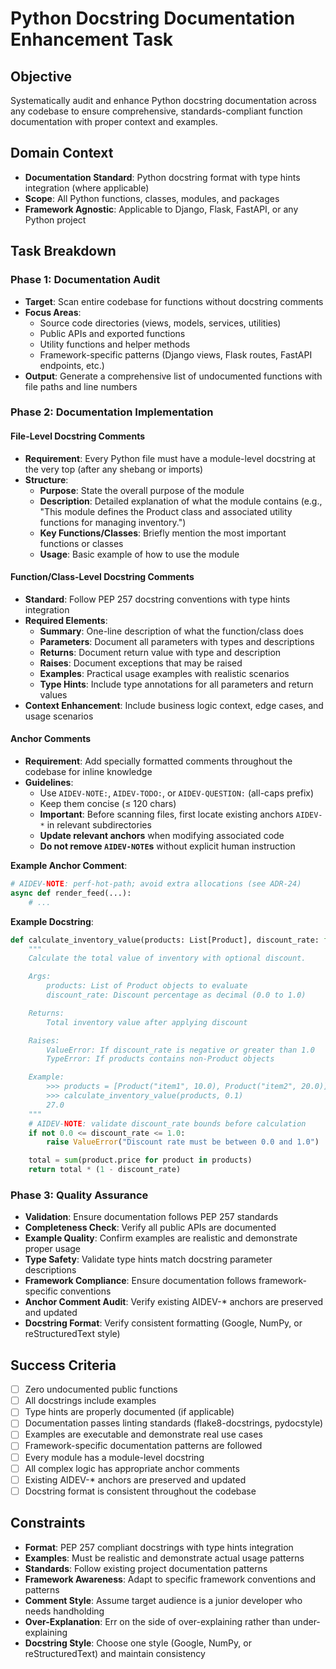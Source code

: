 # Python Docstring Documentation Enhancement Task

## Objective

Systematically audit and enhance Python docstring documentation across any codebase to ensure comprehensive, standards-compliant function documentation with proper context and examples.

## Domain Context

- **Documentation Standard**: Python docstring format with type hints integration (where applicable)
- **Scope**: All Python functions, classes, modules, and packages
- **Framework Agnostic**: Applicable to Django, Flask, FastAPI, or any Python project

## Task Breakdown

### Phase 1: Documentation Audit

- **Target**: Scan entire codebase for functions without docstring comments
- **Focus Areas**:
  - Source code directories (views, models, services, utilities)
  - Public APIs and exported functions
  - Utility functions and helper methods
  - Framework-specific patterns (Django views, Flask routes, FastAPI endpoints, etc.)
- **Output**: Generate a comprehensive list of undocumented functions with file paths and line numbers

### Phase 2: Documentation Implementation

#### File-Level Docstring Comments

- **Requirement**: Every Python file must have a module-level docstring at the very top (after any shebang or imports)
- **Structure**:
  - **Purpose**: State the overall purpose of the module
  - **Description**: Detailed explanation of what the module contains (e.g., "This module defines the Product class and associated utility functions for managing inventory.")
  - **Key Functions/Classes**: Briefly mention the most important functions or classes
  - **Usage**: Basic example of how to use the module

#### Function/Class-Level Docstring Comments

- **Standard**: Follow PEP 257 docstring conventions with type hints integration
- **Required Elements**:
  - **Summary**: One-line description of what the function/class does
  - **Parameters**: Document all parameters with types and descriptions
  - **Returns**: Document return value with type and description
  - **Raises**: Document exceptions that may be raised
  - **Examples**: Practical usage examples with realistic scenarios
  - **Type Hints**: Include type annotations for all parameters and return values
- **Context Enhancement**: Include business logic context, edge cases, and usage scenarios

#### Anchor Comments

- **Requirement**: Add specially formatted comments throughout the codebase for inline knowledge
- **Guidelines**:
  - Use `AIDEV-NOTE:`, `AIDEV-TODO:`, or `AIDEV-QUESTION:` (all-caps prefix)
  - Keep them concise (≤ 120 chars)
  - **Important**: Before scanning files, first locate existing anchors `AIDEV-*` in relevant subdirectories
  - **Update relevant anchors** when modifying associated code
  - **Do not remove `AIDEV-NOTE`s** without explicit human instruction

**Example Anchor Comment**:

```python
# AIDEV-NOTE: perf-hot-path; avoid extra allocations (see ADR-24)
async def render_feed(...):
    # ...
```

**Example Docstring**:

```python
def calculate_inventory_value(products: List[Product], discount_rate: float = 0.0) -> float:
    """
    Calculate the total value of inventory with optional discount.

    Args:
        products: List of Product objects to evaluate
        discount_rate: Discount percentage as decimal (0.0 to 1.0)

    Returns:
        Total inventory value after applying discount

    Raises:
        ValueError: If discount_rate is negative or greater than 1.0
        TypeError: If products contains non-Product objects

    Example:
        >>> products = [Product("item1", 10.0), Product("item2", 20.0)]
        >>> calculate_inventory_value(products, 0.1)
        27.0
    """
    # AIDEV-NOTE: validate discount_rate bounds before calculation
    if not 0.0 <= discount_rate <= 1.0:
        raise ValueError("Discount rate must be between 0.0 and 1.0")

    total = sum(product.price for product in products)
    return total * (1 - discount_rate)
```

### Phase 3: Quality Assurance

- **Validation**: Ensure documentation follows PEP 257 standards
- **Completeness Check**: Verify all public APIs are documented
- **Example Quality**: Confirm examples are realistic and demonstrate proper usage
- **Type Safety**: Validate type hints match docstring parameter descriptions
- **Framework Compliance**: Ensure documentation follows framework-specific conventions
- **Anchor Comment Audit**: Verify existing AIDEV-\* anchors are preserved and updated
- **Docstring Format**: Verify consistent formatting (Google, NumPy, or reStructuredText style)

## Success Criteria

- [ ] Zero undocumented public functions
- [ ] All docstrings include examples
- [ ] Type hints are properly documented (if applicable)
- [ ] Documentation passes linting standards (flake8-docstrings, pydocstyle)
- [ ] Examples are executable and demonstrate real use cases
- [ ] Framework-specific documentation patterns are followed
- [ ] Every module has a module-level docstring
- [ ] All complex logic has appropriate anchor comments
- [ ] Existing AIDEV-\* anchors are preserved and updated
- [ ] Docstring format is consistent throughout the codebase

## Constraints

- **Format**: PEP 257 compliant docstrings with type hints integration
- **Examples**: Must be realistic and demonstrate actual usage patterns
- **Standards**: Follow existing project documentation patterns
- **Framework Awareness**: Adapt to specific framework conventions and patterns
- **Comment Style**: Assume target audience is a junior developer who needs handholding
- **Over-Explanation**: Err on the side of over-explaining rather than under-explaining
- **Docstring Style**: Choose one style (Google, NumPy, or reStructuredText) and maintain consistency
